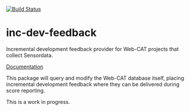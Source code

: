[![Build Status](https://travis-ci.org/ayaankazerouni/inc-dev-feedback.svg?branch=master)](https://travis-ci.org/ayaankazerouni/inc-dev-feedback)

# inc-dev-feedback

Incremental development feedback provider for Web-CAT projects that collect Sensordata.

[Documentation](https://ayaankazerouni.github.io/inc-dev-feedback)

This package will query and modify the Web-CAT database itself, placing incremental development feedback where they can be delivered during score reporting.

This is a work in progress.
